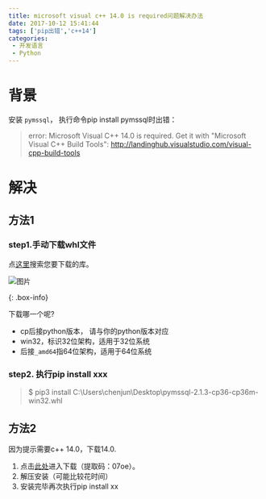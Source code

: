 ```yaml
---
title: microsoft visual c++ 14.0 is required问题解决办法
date: 2017-10-12 15:41:44
tags: ['pip出错','c++14']
categories: 
 - 开发语言
 - Python
---
```



# 背景

安装 `pymssql`， 执行命令pip install pymssql时出错：

>error: Microsoft Visual C++ 14.0 is required. Get it with "Microsoft Visual C++ Build Tools": http://landinghub.visualstudio.com/visual-cpp-build-tools

# 解决

## 方法1

### step1.手动下载whl文件

点[这里](http://www.lfd.uci.edu/~gohlke/pythonlibs/)搜索您要下载的库。

![图片](../../assets/img/aHR0cDovL2ltZy5ibG9nLmNzZG4ubmV0LzIwMTgwMTI2MTk1MDE0ODQy.png)

{: .box-info}

下载哪一个呢?

- cp后接python版本， 请与你的python版本对应
- win32，标识32位架构，适用于32位系统
- 后接`_amd64`指64位架构，适用于64位系统



### step2. 执行pip install xxx

>$ pip3 install C:\Users\chenjun\Desktop\pymssql-2.1.3-cp36-cp36m-win32.whl

## 方法2

因为提示需要c++ 14.0，下载14.0.

 1. 点击[此处](https://pan.baidu.com/s/1R-u3AJtA4nSGQi83cNAiug)进入下载（提取码：07oe）。
 2. 解压安装（可能比较花时间）
 3. 安装完毕再次执行pip install xx
